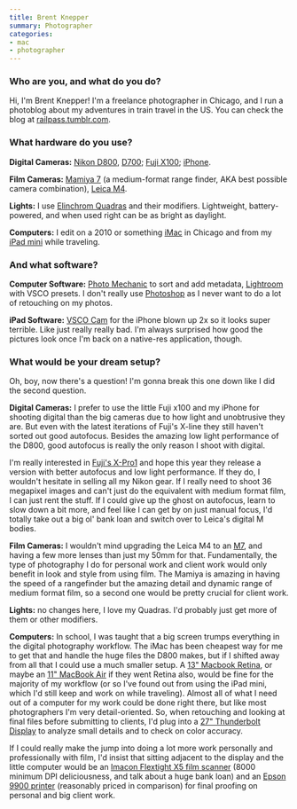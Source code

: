 ```yaml
---
title: Brent Knepper
summary: Photographer
categories:
- mac
- photographer
---
```


### Who are you, and what do you do?

Hi, I'm Brent Knepper! I'm a freelance photographer in Chicago, and I run a photoblog about my adventures in train travel in the US. You can check the blog at [railpass.tumblr.com](http://railpass.tumblr.com/ "Brent's Tumblr site.").

### What hardware do you use?

**Digital Cameras:** [Nikon D800][d800], [D700][]; [Fuji X100][finepix-x100]; [iPhone](https://i.imgur.com/LpcYp1D.jpg "A NSFW photo of a man holding an iPhone.").

**Film Cameras:** [Mamiya 7][7] (a medium-format range finder, AKA best possible camera combination), [Leica M4][m4.2].

**Lights:** I use [Elinchrom Quadras][quadra-hybrid-rx] and their modifiers. Lightweight, battery-powered, and when used right can be as bright as daylight.

**Computers:** I edit on a 2010 or something [iMac][] in Chicago and from my [iPad mini][ipad-mini] while traveling.

### And what software?

**Computer Software:** [Photo Mechanic][photo-mechanic] to sort and add metadata, [Lightroom][] with VSCO presets. I don't really use [Photoshop][] as I never want to do a lot of retouching on my photos.

**iPad Software:** [VSCO Cam][vsco-cam-ios] for the iPhone blown up 2x so it looks super terrible. Like just really really bad. I'm always surprised how good the pictures look once I'm back on a native-res application, though.

### What would be your dream setup?

Oh, boy, now there's a question! I'm gonna break this one down like I did the second question.

**Digital Cameras:** I prefer to use the little Fuji x100 and my iPhone for shooting digital than the big cameras due to how light and unobtrusive they are. But even with the latest iterations of Fuji's X-line they still haven't sorted out good autofocus. Besides the amazing low light performance of the D800, good autofocus is really the only reason I shoot with digital.

I'm really interested in [Fuji's X-Pro1][x-pro1] and hope this year they release a version with better autofocus and low light performance. If they do, I wouldn't hesitate in selling all my Nikon gear. If I really need to shoot 36 megapixel images and can't just do the equivalent with medium format film, I can just rent the stuff. If I could give up the ghost on autofocus, learn to slow down a bit more, and feel like I can get by on just manual focus, I'd totally take out a big ol' bank loan and switch over to Leica's digital M bodies.

**Film Cameras:** I wouldn't mind upgrading the Leica M4 to an [M7][], and having a few more lenses than just my 50mm for that. Fundamentally, the type of photography I do for personal work and client work would only benefit in look and style from using film. The Mamiya is amazing in having the speed of a rangefinder but the amazing detail and dynamic range of medium format film, so a second one would be pretty crucial for client work.

**Lights:** no changes here, I love my Quadras. I'd probably just get more of them or other modifiers.

**Computers:** In school, I was taught that a big screen trumps everything in the digital photography workflow. The iMac has been cheapest way for me to get that and handle the huge files the D800 makes, but if I shifted away from all that I could use a much smaller setup. A [13" Macbook Retina][macbook-pro], or maybe an [11" MacBook Air][macbook-air] if they went Retina also, would be fine for the majority of my workflow (or so I've found out from using the iPad mini, which I'd still keep and work on while traveling). Almost all of what I need out of a computer for my work could be done right there, but like most photographers I'm very detail-oriented. So, when retouching and looking at final files before submitting to clients, I'd plug into a [27" Thunderbolt Display][thunderbolt-display] to analyze small details and to check on color accuracy.

If I could really make the jump into doing a lot more work personally and professionally with film, I'd insist that sitting adjacent to the display and the little computer would be an [Imacon Flextight X5 film scanner][flextight-x5] (8000 minimum DPI deliciousness, and talk about a huge bank loan) and an [Epson 9900 printer][stylus-pro-9900] (reasonably priced in comparison) for final proofing on personal and big client work.

[7]: https://en.wikipedia.org/wiki/Mamiya_7 "A medium format camera."
[d700]: https://www.nikonusa.com/en/Nikon-Products/Product-Archive/Digital-SLR-Cameras/25444/D700.html "A 12.1 megapixel DSLR."
[d800]: https://www.amazon.com/Nikon-FX-Format-Digital-Camera-MODEL/dp/B0076AYNXM "A 36.3 megapixel DSLR."
[finepix-x100]: http://www.finepix-x100.com/ "A 12.3 megapixel digital camera."
[flextight-x5]: http://www.hasselbladusa.com/products/scanners/flextight-x5.aspx "A high-end digital scanner."
[imac]: https://www.apple.com/imac/ "An all-in-one computer."
[ipad-mini]: https://www.apple.com/ipad-mini/ "A 7.9 inch tablet device."
[lightroom]: https://www.adobe.com/products/photoshop-lightroom.html "Photo management and editing software."
[m4.2]: https://en.wikipedia.org/wiki/Leica_M4 "A 35mm film camera."
[m7]: https://en.wikipedia.org/wiki/Leica_M7 "A 35mm film camera."
[macbook-air]: https://www.apple.com/macbook-air/ "A very thin laptop."
[macbook-pro]: https://www.apple.com/macbook-pro/ "A laptop."
[photo-mechanic]: http://www.camerabits.com/ "Photo organisation and management software."
[photoshop]: https://www.adobe.com/products/photoshop.html "A bitmap image editor."
[quadra-hybrid-rx]: https://www.elinchrom.com/product/Quadra-Hybrid-RX.html "A set of camera lights."
[stylus-pro-9900]: https://www.amazon.com/Epson-STYLUS-9900-44IN-PLOT/dp/B001MYAHQ0 "A large format printer."
[thunderbolt-display]: https://www.apple.com/displays/ "A Thunderbolt-powered monitor."
[vsco-cam-ios]: https://itunes.apple.com/app/vsco-cam/id588013838 "A camera app."
[x-pro1]: http://www.fujifilm.com/products/digital_cameras/x/fujifilm_x_pro1/ "A 16 megapixel fancy camera."
